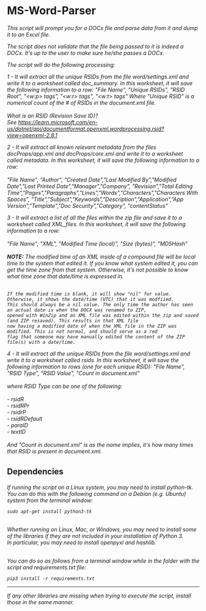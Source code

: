 <h1>MS-Word-Parser</h1>
<h6>
This script will prompt you for a DOCx file and parse data from it and dump it to an Excel file.

The script does not validate that the file being passed to it is indeed a DOCx. It's up to the user to make sure he/she passes a DOCx.

The script will do the following processing:

1 - It will extract all the unique RSIDs from the file word/settings.xml and write it to a worksheet
    called doc_summary.
    In this worksheet, it will save the following information to a row:
    "File Name", "Unique RSIDs", "RSID Root", "<w:p> tags", "<w:r> tags", "<w:t> tags"
    Where "Unique RSID" is a numerical count of the # of RSIDs in the document.xml file.<br>
    <br>What is an RSID (Revision Save ID)?<br>
    See https://learn.microsoft.com/en-us/dotnet/api/documentformat.openxml.wordprocessing.rsid?view=openxml-2.8.1

2 - It will extract all known relevant metadata from the files docProps/app.xml and docProps/core.xml
    and write it to a worksheet called metadata.
    In this worksheet, it will save the following information to a row:<br><br>
    "File Name", "Author", "Created Date","Last Modified By","Modified Date","Last Printed Date","Manager","Company",
    "Revision","Total Editing Time","Pages","Paragraphs","Lines","Words","Characters","Characters With Spaces",
    "Title","Subject","Keywords","Description","Application","App Version","Template","Doc Security","Category",
    "contentStatus"
    
3 - It will extract a list of all the files within the zip file and save it to a worksheet called XML_files.
    In this worksheet, it will save the following information to a row:<br><br>
    "File Name", "XML", "Modified Time (local)", "Size (bytes)", "MD5Hash"<br><br>
    **NOTE:** The modified time of an XML inside of a compound file will be local time to the system that edited it. If you know
    what system edited it, you can get the time zone from that system. Otherwise, it's not possible to know what time zone that date/time is expressed in.<br><br>

    If the modified time is blank, it will show "nil" for value. Otherwise, it shows the date/time (UTC) that it was modfiied.
    This should always be a nil value. The only time the author has seen an actual date is when the DOCX was renamed to ZIP,
    opened with WinZip and an XML file was edited within the zip and saved (and ZIP resaved). This results in that XML file
    now having a modified date of when the XML file in the ZIP was modified. This is not normal, and should serve as a red
    flag that someone may have manually edited the content of the ZIP file(s) with a date/time.
    
4 - It will extract all the unique RSIDs from the file word/settings.xml and write it to a worksheet called rsids.
    In this worksheet, it will save the following information to rows (one for each unique RSID):
    "File Name", "RSID Type", "RSID Value", "Count in document.xml"<br><br>
    where RSID Type can be one of the following:<br><br>
    - rsidR<br>
    - rsidRPr<br>
    - rsidrP<br>
    - rsidRDefault<br>
    - paraID<br>
    - textID<br><br>
    And "Count in document.xml" is as the name implies, it's how many times that RSID is present in document.xml.</h6>

<h2>Dependencies</h2>

<h6>If running the script on a Linux system, you may need to install python-tk. You can do this with the following
command on a Debian (e.g. Ubuntu) system from the terminal window:<br>  
    
    sudo apt-get install python3-tk
<br>
Whether running on Linux, Mac, or Windows, you may need to install some of the libraries if they are not included in
your installation of Python 3.
<br>
In particular, you may need to install openpyxl and hashlib.  
    
<br>You can do so as follows from a terminal window while in the folder with the script and requirements.txt file:

    pip3 install -r requirements.txt
<hr>
If any other libraries are missing when trying to execute the script, install those in the same manner.</h6>
